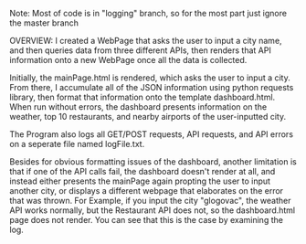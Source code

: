 Note: Most of code is in "logging" branch, so for the most part just ignore the master branch 

OVERVIEW: I created a WebPage that asks the user to input a city name, and then queries data from three different APIs, then renders that API information onto a new WebPage once all the data is collected.

Initially, the mainPage.html is rendered, which asks the user to input a city. From there, I accumulate all of the JSON information using python requests library, then format that information onto the template dashboard.html.  When run without errors, the dashboard presents information on the weather, top 10 restaurants, and nearby airports of the user-inputted city.  

The Program also logs all GET/POST requests, API requests, and API errors on a seperate file named logFile.txt.  

Besides for obvious formatting issues of the dashboard, another limitation is that if one of the API calls fail, the dashboard doesn't render at all, and instead either presents the mainPage again propting the user to input another city, or displays a different webpage that elaborates on the error that was thrown.  For Example, if you input the city "glogovac", the weather API works normally, but the Restaurant API does not, so the dashboard.html page does not render.  You can see that this is the case by examining the log.

